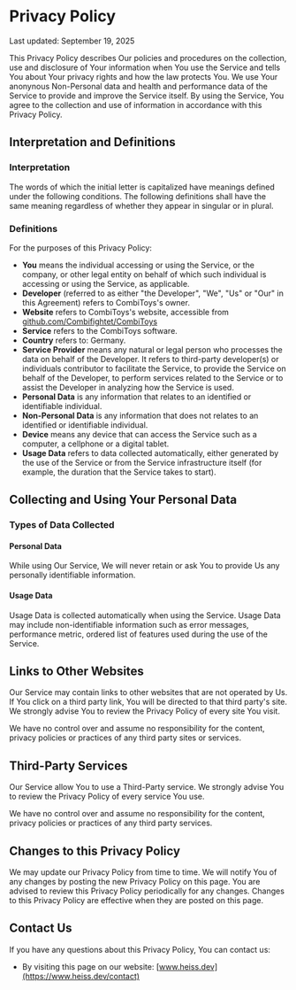 # Privacy Policy

Last updated: September 19, 2025

This Privacy Policy describes Our policies and procedures on the collection, use and disclosure of Your information when You use the Service and tells You about Your privacy rights and how the law protects You.
We use Your anonynous Non-Personal data and health and performance data of the Service to provide and improve the Service itself. By using the Service, You agree to the collection and use of information in accordance with this Privacy Policy.

## Interpretation and Definitions

### Interpretation

The words of which the initial letter is capitalized have meanings defined under the following conditions.
The following definitions shall have the same meaning regardless of whether they appear in singular or in plural.

### Definitions

For the purposes of this Privacy Policy:

+ **You** means the individual accessing or using the Service, or the company, or other legal entity on behalf of which such individual is accessing or using the Service, as applicable.
+ **Developer** (referred to as either "the Developer", "We", "Us" or "Our" in this Agreement) refers to CombiToys's owner.
+ **Website** refers to CombiToys's website, accessible from [github.com/Combifightet/CombiToys](https://github.com/Combifightet/CombiToys)
+ **Service** refers to the CombiToys software.
+ **Country** refers to: Germany.
+ **Service Provider** means any natural or legal person who processes the data on behalf of the Developer. It refers to third-party developer(s) or individuals contributor to facilitate the Service, to provide the Service on behalf of the Developer, to perform services related to the Service or to assist the Developer in analyzing how the Service is used.
+ **Personal Data** is any information that relates to an identified or identifiable individual.
+ **Non-Personal Data** is any information that does not relates to an identified or identifiable individual.
+ **Device** means any device that can access the Service such as a computer, a cellphone or a digital tablet.
+ **Usage Data** refers to data collected automatically, either generated by the use of the Service or from the Service infrastructure itself (for example, the duration that the Service takes to start).

## Collecting and Using Your Personal Data

### Types of Data Collected

#### Personal Data

While using Our Service, We will never retain or ask You to provide Us any personally identifiable information.

#### Usage Data

Usage Data is collected automatically when using the Service.
Usage Data may include non-identifiable information such as error messages, performance metric, ordered list of features used during the use of the Service.

## Links to Other Websites

Our Service may contain links to other websites that are not operated by Us. If You click on a third party link, You will be directed to that third party's site. We strongly advise You to review the Privacy Policy of every site You visit.

We have no control over and assume no responsibility for the content, privacy policies or practices of any third party sites or services.

## Third-Party Services

Our Service allow You to use a Third-Party service. We strongly advise You to review the Privacy Policy of every service You use.

We have no control over and assume no responsibility for the content, privacy policies or practices of any third party services.

## Changes to this Privacy Policy

We may update our Privacy Policy from time to time. We will notify You of any changes by posting the new Privacy Policy on this page.
You are advised to review this Privacy Policy periodically for any changes. Changes to this Privacy Policy are effective when they are posted on this page.

## Contact Us

If you have any questions about this Privacy Policy, You can contact us:

+ By visiting this page on our website: [www.heiss.dev](https://www.heiss.dev/contact)
